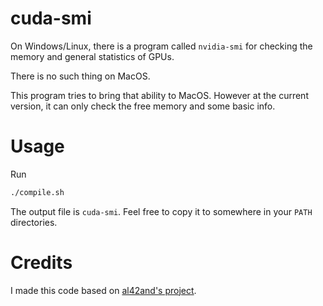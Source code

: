 cuda-smi
====

On Windows/Linux, there is a program called `nvidia-smi` for checking the memory and general statistics of GPUs.

There is no such thing on MacOS.

This program tries to bring that ability to MacOS. However at the current version, it can only check the free memory and some basic info.

Usage
====

Run
```sh
./compile.sh
```

The output file is `cuda-smi`. Feel free to copy it to somewhere in your `PATH` directories.

Credits
====
I made this code based on [al42and's project](https://github.com/al42and/cuda-smi).
